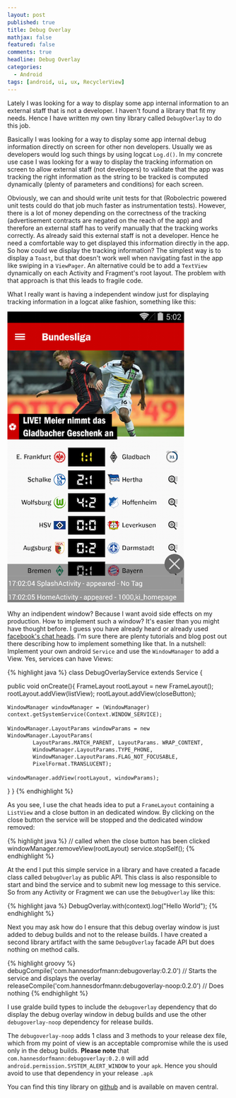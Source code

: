 ```yaml
---
layout: post
published: true
title: Debug Overlay
mathjax: false
featured: false
comments: true
headline: Debug Overlay
categories:
  - Android
tags: [android, ui, ux, RecyclerView]
---
```


Lately I was looking for a way to display some app internal information to an external staff  that is not a developer. I haven't found a library that fit my needs. Hence I have written my own tiny library called `DebugOverlay` to do this job.

Basically I was looking for a way to display some app internal debug information directly on screen for other non developers. Usually we as developers would log such things by using logcat `Log.d()`. In my concrete use case I was looking for a way to display the tracking information on screen to allow external staff (not developers) to validate that the app was tracking the right information as the string to be tracked is computed dynamically (plenty of parameters and conditions) for each screen.

Obviously, we can and should write unit tests for that (Robolectric powered unit tests could do that job much faster as instrumentation tests). However, there is a lot of money depending on the correctness of the tracking (advertisement contracts are negated on the reach of the app) and therefore an external staff has to verify manually that the tracking works correctly. As already said this external staff is not a developer. Hence he need a comfortable way to get displayed this information directly in the app. So how could we display the tracking information? The simplest way is to display a `Toast`, but that doesn't work well when navigating fast in the app like swiping in a `ViewPager`. An alternative could be to add a `TextView` dynamically on each Activity and Fragment's root layout. The problem with that approach is that this leads to fragile code.

What I really want is having a independent window just for displaying tracking information in a logcat alike fashion, something like this:

![Debug Overlay](/images/debugoverlay.png)

 Why an indipendent window? Because I want avoid side effects on my production. How to implement such a window? It's easier than you might have thought before. I guess you have already heard or already used [facebook's chat heads](https://www.facebook.com/help/android-app/101495056700254?rdrhc). I'm sure there are plenty tutorials and blog post out there describing how to implement something like that. In a nutshell: Implement your own android `Service` and use the `WindowManager` to add a View. Yes, services can have Views:

{% highlight java %}
class DebugOverlayService extends Service {

  public void onCreate(){
    FrameLayout rootLayout = new FrameLayout();
    rootLayout.addView(listView);
    rootLayout.addView(closeButton);

    WindowManager windowManager = (WindowManager) context.getSystemService(Context.WINDOW_SERVICE);

    WindowManager.LayoutParams windowParams = new WindowManager.LayoutParams(
            LayoutParams.MATCH_PARENT, LayoutParams. WRAP_CONTENT,
            WindowManager.LayoutParams.TYPE_PHONE,
            WindowManager.LayoutParams.FLAG_NOT_FOCUSABLE,
            PixelFormat.TRANSLUCENT);

    windowManager.addView(rootLayout, windowParams);
  }
}
{% endhighlight %}

As you see, I use the chat heads idea to put a `FrameLayout` containing a `ListView` and a close button in an dedicated window. By clicking on the close button the service will be stopped and the dedicated window removed:

{% highlight java %}
// called when the close button has been clicked
windowManager.removeView(rootLayout)
service.stopSelf();
{% endhighlight %}

At the end I put this simple service in a library and have created a facade class called `DebugOverlay` as public API. This class is also responsible to start and bind the service and to submit new log message to this service. So from any Activity or Fragment we can use the `DebugOverlay` like this:

{% highlight java %}
DebugOverlay.with(context).log("Hello World");
{% endhighlight %}

Next you may ask how do I ensure that this debug overlay window is just added to debug builds and not to the release builds. I have created a second library artifact with the same `DebugOverlay` facade API but does nothing on method calls.

{% highlight groovy %}
debugCompile('com.hannesdorfmann:debugoverlay:0.2.0') // Starts the service and displays the overlay
releaseCompile('com.hannesdorfmann:debugoverlay-noop:0.2.0') // Does nothing
{% endhighlight %}

I use gralde build types to include the `debugoverlay` dependency that do display the debug overlay window in debug builds and use the other `debugoverlay-noop` dependency for release builds.

The `debugoverlay-noop` adds 1 class and 3 methods to your release dex file, which from my point of view is an acceptable compromise while the is used only in the debug builds. **Please note** that `com.hannesdorfmann:debugoverlay:0.2.0` will add `android.permission.SYSTEM_ALERT_WINDOW` to your `apk`. Hence you should avoid to use that dependency in your release `.apk`

You can find this tiny library on [github](https://github.com/sockeqwe/debugoverlay) and is available on maven central.
